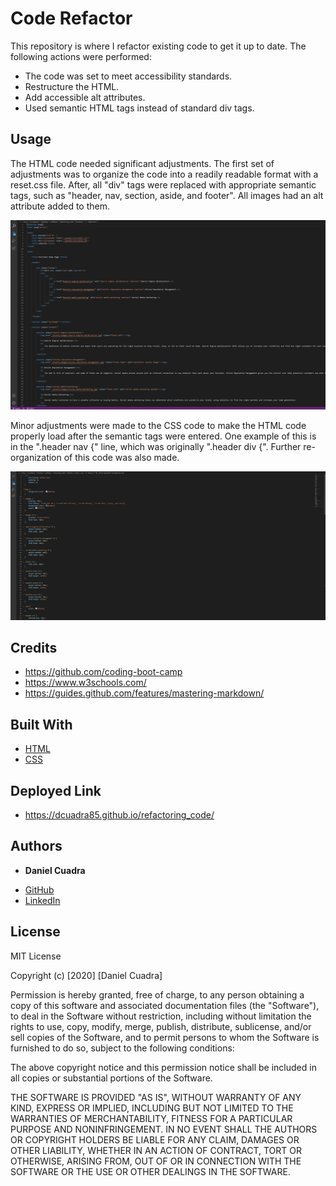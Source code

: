 # Code Refactor

This repository is where I refactor existing code to get it up to date. The following actions were performed:

* The code was set to meet accessibility standards. 
* Restructure the HTML.
* Add accessible alt attributes.
* Used semantic HTML tags instead of standard div tags.

## Usage

The HTML code needed significant adjustments. The first set of adjustments was to organize the code into a readily readable format with a reset.css file. After, all "div" tags were replaced with appropriate semantic tags, such as "header, nav, section, aside, and footer". All images had an alt attribute added to them.

![HTML-code](./develop/assets/images/htmlscreen.png)

Minor adjustments were made to the CSS code to make the HTML code properly load after the semantic tags were entered. One example of this is in the ".header nav {" line, which was originally ".header div {". Further re-organization of this code was also made.

![CSS-code](./develop/assets/images/css-screen.png)

## Credits

* https://github.com/coding-boot-camp
* https://www.w3schools.com/
* https://guides.github.com/features/mastering-markdown/

## Built With

* [HTML](https://developer.mozilla.org/en-US/docs/Web/HTML)
* [CSS](https://developer.mozilla.org/en-US/docs/Web/CSS)

## Deployed Link

* https://dcuadra85.github.io/refactoring_code/


## Authors

* **Daniel Cuadra** 

- [GitHub](https://github.com/DCuadra85)
- [LinkedIn](https://www.linkedin.com/in/daniel-cuadra-3705aa39/)


## License

MIT License

Copyright (c) [2020] [Daniel Cuadra]

Permission is hereby granted, free of charge, to any person obtaining a copy
of this software and associated documentation files (the "Software"), to deal
in the Software without restriction, including without limitation the rights
to use, copy, modify, merge, publish, distribute, sublicense, and/or sell
copies of the Software, and to permit persons to whom the Software is
furnished to do so, subject to the following conditions:

The above copyright notice and this permission notice shall be included in all
copies or substantial portions of the Software.

THE SOFTWARE IS PROVIDED "AS IS", WITHOUT WARRANTY OF ANY KIND, EXPRESS OR
IMPLIED, INCLUDING BUT NOT LIMITED TO THE WARRANTIES OF MERCHANTABILITY,
FITNESS FOR A PARTICULAR PURPOSE AND NONINFRINGEMENT. IN NO EVENT SHALL THE
AUTHORS OR COPYRIGHT HOLDERS BE LIABLE FOR ANY CLAIM, DAMAGES OR OTHER
LIABILITY, WHETHER IN AN ACTION OF CONTRACT, TORT OR OTHERWISE, ARISING FROM,
OUT OF OR IN CONNECTION WITH THE SOFTWARE OR THE USE OR OTHER DEALINGS IN THE
SOFTWARE.
